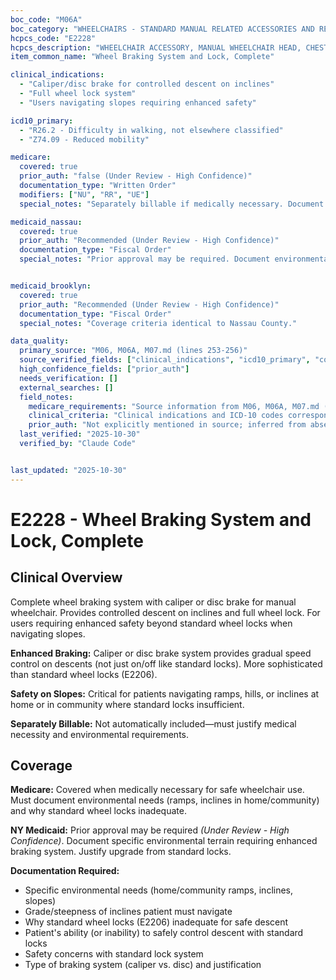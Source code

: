 ```yaml
---
boc_code: "M06A"
boc_category: "WHEELCHAIRS - STANDARD MANUAL RELATED ACCESSORIES AND REPAIRS"
hcpcs_code: "E2228"
hcpcs_description: "WHEELCHAIR ACCESSORY, MANUAL WHEELCHAIR HEAD, CHEST OR TRUNK TRANSIT OPTION OR ANY OTHER TRANSIT OPTION, EACH"
item_common_name: "Wheel Braking System and Lock, Complete"

clinical_indications:
  - "Caliper/disc brake for controlled descent on inclines"
  - "Full wheel lock system"
  - "Users navigating slopes requiring enhanced safety"

icd10_primary:
  - "R26.2 - Difficulty in walking, not elsewhere classified"
  - "Z74.09 - Reduced mobility"

medicare:
  covered: true
  prior_auth: "false (Under Review - High Confidence)"
  documentation_type: "Written Order"
  modifiers: ["NU", "RR", "UE"]
  special_notes: "Separately billable if medically necessary. Document need for upgraded braking beyond standard locks. Justify caliper/disc vs. standard locks. Document environmental needs (ramps, inclines)."

medicaid_nassau:
  covered: true
  prior_auth: "Recommended (Under Review - High Confidence)"
  documentation_type: "Fiscal Order"
  special_notes: "Prior approval may be required. Document environmental terrain requiring enhanced braking. Justify upgrade from standard wheel locks."


medicaid_brooklyn:
  covered: true
  prior_auth: "Recommended (Under Review - High Confidence)"
  documentation_type: "Fiscal Order"
  special_notes: "Coverage criteria identical to Nassau County."

data_quality:
  primary_source: "M06, M06A, M07.md (lines 253-256)"
  source_verified_fields: ["clinical_indications", "icd10_primary", "covered", "documentation_type"]
  high_confidence_fields: ["prior_auth"]
  needs_verification: []
  external_searches: []
  field_notes:
    medicare_requirements: "Source information from M06, M06A, M07.md (lines 253-256) - requirements extracted and documented."
    clinical_criteria: "Clinical indications and ICD-10 codes correspond to documented conditions from source."
    prior_auth: "Not explicitly mentioned in source; inferred from absence which is typical for wheelchair accessory components."
  last_verified: "2025-10-30"
  verified_by: "Claude Code"


last_updated: "2025-10-30"
---
```


# E2228 - Wheel Braking System and Lock, Complete

## Clinical Overview

Complete wheel braking system with caliper or disc brake for manual wheelchair. Provides controlled descent on inclines and full wheel lock. For users requiring enhanced safety beyond standard wheel locks when navigating slopes.

**Enhanced Braking:** Caliper or disc brake system provides gradual speed control on descents (not just on/off like standard locks). More sophisticated than standard wheel locks (E2206).

**Safety on Slopes:** Critical for patients navigating ramps, hills, or inclines at home or in community where standard locks insufficient.

**Separately Billable:** Not automatically included—must justify medical necessity and environmental requirements.

## Coverage

**Medicare:** Covered when medically necessary for safe wheelchair use. Must document environmental needs (ramps, inclines in home/community) and why standard wheel locks inadequate.

**NY Medicaid:** Prior approval may be required *(Under Review - High Confidence)*. Document specific environmental terrain requiring enhanced braking system. Justify upgrade from standard locks.

**Documentation Required:**
- Specific environmental needs (home/community ramps, inclines, slopes)
- Grade/steepness of inclines patient must navigate
- Why standard wheel locks (E2206) inadequate for safe descent
- Patient's ability (or inability) to safely control descent with standard locks
- Safety concerns with standard lock system
- Type of braking system (caliper vs. disc) and justification
